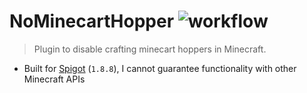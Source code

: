 # NoMinecartHopper ![workflow](https://github.com/jacobbearden/NoMinecartHopper/workflows/workflow/badge.svg)

> Plugin to disable crafting minecart hoppers in Minecraft.

- Built for [Spigot](https://www.spigotmc.org/) (`1.8.8`), I cannot guarantee functionality with other Minecraft APIs
